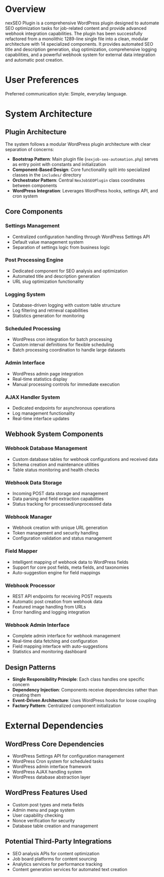 # Overview

nexSEO Plugin is a comprehensive WordPress plugin designed to automate SEO optimization tasks for job-related content and provide advanced webhook integration capabilities. The plugin has been successfully refactored from a monolithic 1289-line single file into a clean, modular architecture with 14 specialized components. It provides automated SEO title and description generation, slug optimization, comprehensive logging capabilities, and a powerful webhook system for external data integration and automatic post creation.

# User Preferences

Preferred communication style: Simple, everyday language.

# System Architecture

## Plugin Architecture
The system follows a modular WordPress plugin architecture with clear separation of concerns:

- **Bootstrap Pattern**: Main plugin file (`nexjob-seo-automation.php`) serves as entry point with constants and initialization
- **Component-Based Design**: Core functionality split into specialized classes in the `includes/` directory
- **Orchestrator Pattern**: Central `NexJobSEOPlugin` class coordinates between components
- **WordPress Integration**: Leverages WordPress hooks, settings API, and cron system

## Core Components

### Settings Management
- Centralized configuration handling through WordPress Settings API
- Default value management system
- Separation of settings logic from business logic

### Post Processing Engine
- Dedicated component for SEO analysis and optimization
- Automated title and description generation
- URL slug optimization functionality

### Logging System
- Database-driven logging with custom table structure
- Log filtering and retrieval capabilities
- Statistics generation for monitoring

### Scheduled Processing
- WordPress cron integration for batch processing
- Custom interval definitions for flexible scheduling
- Batch processing coordination to handle large datasets

### Admin Interface
- WordPress admin page integration
- Real-time statistics display
- Manual processing controls for immediate execution

### AJAX Handler System
- Dedicated endpoints for asynchronous operations
- Log management functionality
- Real-time interface updates

## Webhook System Components

### Webhook Database Management
- Custom database tables for webhook configurations and received data
- Schema creation and maintenance utilities
- Table status monitoring and health checks

### Webhook Data Storage
- Incoming POST data storage and management
- Data parsing and field extraction capabilities
- Status tracking for processed/unprocessed data

### Webhook Manager
- Webhook creation with unique URL generation
- Token management and security handling
- Configuration validation and status management

### Field Mapper
- Intelligent mapping of webhook data to WordPress fields
- Support for core post fields, meta fields, and taxonomies
- Auto-suggestion engine for field mappings

### Webhook Processor
- REST API endpoints for receiving POST requests
- Automatic post creation from webhook data
- Featured image handling from URLs
- Error handling and logging integration

### Webhook Admin Interface
- Complete admin interface for webhook management
- Real-time data fetching and configuration
- Field mapping interface with auto-suggestions
- Statistics and monitoring dashboard

## Design Patterns
- **Single Responsibility Principle**: Each class handles one specific concern
- **Dependency Injection**: Components receive dependencies rather than creating them
- **Event-Driven Architecture**: Uses WordPress hooks for loose coupling
- **Factory Pattern**: Centralized component initialization

# External Dependencies

## WordPress Core Dependencies
- WordPress Settings API for configuration management
- WordPress Cron system for scheduled tasks
- WordPress admin interface framework
- WordPress AJAX handling system
- WordPress database abstraction layer

## WordPress Features Used
- Custom post types and meta fields
- Admin menu and page system
- User capability checking
- Nonce verification for security
- Database table creation and management

## Potential Third-Party Integrations
- SEO analysis APIs for content optimization
- Job board platforms for content sourcing
- Analytics services for performance tracking
- Content generation services for automated text creation
